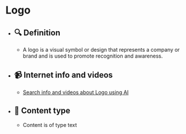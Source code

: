# Logo
- ## 🔍 Definition
  - A logo is a visual symbol or design that represents a company or brand and is used to promote recognition and awareness.
- ## 📹 Internet info and videos
  - [Search info and videos about Logo using AI](https://www.perplexity.ai/search?q=videos+about+Logo:+A+logo+is+a+visual+symbol+or+design+that+represents+a+company+or+brand+and+is+used+to+promote+recognition+and+awareness.
)
- ## 📰 Content type 
  - Content is of type text
